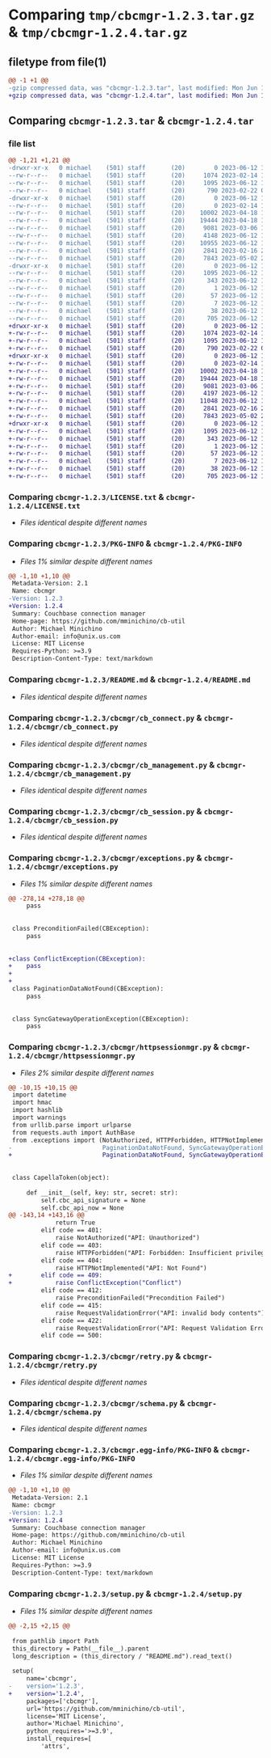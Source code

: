 # Comparing `tmp/cbcmgr-1.2.3.tar.gz` & `tmp/cbcmgr-1.2.4.tar.gz`

## filetype from file(1)

```diff
@@ -1 +1 @@
-gzip compressed data, was "cbcmgr-1.2.3.tar", last modified: Mon Jun 12 14:24:46 2023, max compression
+gzip compressed data, was "cbcmgr-1.2.4.tar", last modified: Mon Jun 12 14:43:06 2023, max compression
```

## Comparing `cbcmgr-1.2.3.tar` & `cbcmgr-1.2.4.tar`

### file list

```diff
@@ -1,21 +1,21 @@
-drwxr-xr-x   0 michael    (501) staff       (20)        0 2023-06-12 14:24:46.062376 cbcmgr-1.2.3/
--rw-r--r--   0 michael    (501) staff       (20)     1074 2023-02-14 15:09:46.000000 cbcmgr-1.2.3/LICENSE.txt
--rw-r--r--   0 michael    (501) staff       (20)     1095 2023-06-12 14:24:46.062209 cbcmgr-1.2.3/PKG-INFO
--rw-r--r--   0 michael    (501) staff       (20)      790 2023-02-22 04:43:20.000000 cbcmgr-1.2.3/README.md
-drwxr-xr-x   0 michael    (501) staff       (20)        0 2023-06-12 14:24:45.979958 cbcmgr-1.2.3/cbcmgr/
--rw-r--r--   0 michael    (501) staff       (20)        0 2023-02-14 15:09:46.000000 cbcmgr-1.2.3/cbcmgr/__init__.py
--rw-r--r--   0 michael    (501) staff       (20)    10002 2023-04-18 18:40:46.000000 cbcmgr-1.2.3/cbcmgr/cb_connect.py
--rw-r--r--   0 michael    (501) staff       (20)    19444 2023-04-18 18:36:58.000000 cbcmgr-1.2.3/cbcmgr/cb_management.py
--rw-r--r--   0 michael    (501) staff       (20)     9081 2023-03-06 18:28:18.000000 cbcmgr-1.2.3/cbcmgr/cb_session.py
--rw-r--r--   0 michael    (501) staff       (20)     4148 2023-06-12 14:23:34.000000 cbcmgr-1.2.3/cbcmgr/exceptions.py
--rw-r--r--   0 michael    (501) staff       (20)    10955 2023-06-12 14:23:34.000000 cbcmgr-1.2.3/cbcmgr/httpsessionmgr.py
--rw-r--r--   0 michael    (501) staff       (20)     2841 2023-02-16 23:17:59.000000 cbcmgr-1.2.3/cbcmgr/retry.py
--rw-r--r--   0 michael    (501) staff       (20)     7843 2023-05-02 21:24:28.000000 cbcmgr-1.2.3/cbcmgr/schema.py
-drwxr-xr-x   0 michael    (501) staff       (20)        0 2023-06-12 14:24:46.061793 cbcmgr-1.2.3/cbcmgr.egg-info/
--rw-r--r--   0 michael    (501) staff       (20)     1095 2023-06-12 14:24:45.000000 cbcmgr-1.2.3/cbcmgr.egg-info/PKG-INFO
--rw-r--r--   0 michael    (501) staff       (20)      343 2023-06-12 14:24:45.000000 cbcmgr-1.2.3/cbcmgr.egg-info/SOURCES.txt
--rw-r--r--   0 michael    (501) staff       (20)        1 2023-06-12 14:24:45.000000 cbcmgr-1.2.3/cbcmgr.egg-info/dependency_links.txt
--rw-r--r--   0 michael    (501) staff       (20)       57 2023-06-12 14:24:45.000000 cbcmgr-1.2.3/cbcmgr.egg-info/requires.txt
--rw-r--r--   0 michael    (501) staff       (20)        7 2023-06-12 14:24:45.000000 cbcmgr-1.2.3/cbcmgr.egg-info/top_level.txt
--rw-r--r--   0 michael    (501) staff       (20)       38 2023-06-12 14:24:46.062430 cbcmgr-1.2.3/setup.cfg
--rw-r--r--   0 michael    (501) staff       (20)      705 2023-06-12 14:24:29.000000 cbcmgr-1.2.3/setup.py
+drwxr-xr-x   0 michael    (501) staff       (20)        0 2023-06-12 14:43:06.391038 cbcmgr-1.2.4/
+-rw-r--r--   0 michael    (501) staff       (20)     1074 2023-02-14 15:09:46.000000 cbcmgr-1.2.4/LICENSE.txt
+-rw-r--r--   0 michael    (501) staff       (20)     1095 2023-06-12 14:43:06.390906 cbcmgr-1.2.4/PKG-INFO
+-rw-r--r--   0 michael    (501) staff       (20)      790 2023-02-22 04:43:20.000000 cbcmgr-1.2.4/README.md
+drwxr-xr-x   0 michael    (501) staff       (20)        0 2023-06-12 14:43:06.378163 cbcmgr-1.2.4/cbcmgr/
+-rw-r--r--   0 michael    (501) staff       (20)        0 2023-02-14 15:09:46.000000 cbcmgr-1.2.4/cbcmgr/__init__.py
+-rw-r--r--   0 michael    (501) staff       (20)    10002 2023-04-18 18:40:46.000000 cbcmgr-1.2.4/cbcmgr/cb_connect.py
+-rw-r--r--   0 michael    (501) staff       (20)    19444 2023-04-18 18:36:58.000000 cbcmgr-1.2.4/cbcmgr/cb_management.py
+-rw-r--r--   0 michael    (501) staff       (20)     9081 2023-03-06 18:28:18.000000 cbcmgr-1.2.4/cbcmgr/cb_session.py
+-rw-r--r--   0 michael    (501) staff       (20)     4197 2023-06-12 14:40:15.000000 cbcmgr-1.2.4/cbcmgr/exceptions.py
+-rw-r--r--   0 michael    (501) staff       (20)    11048 2023-06-12 14:40:15.000000 cbcmgr-1.2.4/cbcmgr/httpsessionmgr.py
+-rw-r--r--   0 michael    (501) staff       (20)     2841 2023-02-16 23:17:59.000000 cbcmgr-1.2.4/cbcmgr/retry.py
+-rw-r--r--   0 michael    (501) staff       (20)     7843 2023-05-02 21:24:28.000000 cbcmgr-1.2.4/cbcmgr/schema.py
+drwxr-xr-x   0 michael    (501) staff       (20)        0 2023-06-12 14:43:06.390664 cbcmgr-1.2.4/cbcmgr.egg-info/
+-rw-r--r--   0 michael    (501) staff       (20)     1095 2023-06-12 14:43:06.000000 cbcmgr-1.2.4/cbcmgr.egg-info/PKG-INFO
+-rw-r--r--   0 michael    (501) staff       (20)      343 2023-06-12 14:43:06.000000 cbcmgr-1.2.4/cbcmgr.egg-info/SOURCES.txt
+-rw-r--r--   0 michael    (501) staff       (20)        1 2023-06-12 14:43:06.000000 cbcmgr-1.2.4/cbcmgr.egg-info/dependency_links.txt
+-rw-r--r--   0 michael    (501) staff       (20)       57 2023-06-12 14:43:06.000000 cbcmgr-1.2.4/cbcmgr.egg-info/requires.txt
+-rw-r--r--   0 michael    (501) staff       (20)        7 2023-06-12 14:43:06.000000 cbcmgr-1.2.4/cbcmgr.egg-info/top_level.txt
+-rw-r--r--   0 michael    (501) staff       (20)       38 2023-06-12 14:43:06.391085 cbcmgr-1.2.4/setup.cfg
+-rw-r--r--   0 michael    (501) staff       (20)      705 2023-06-12 14:43:01.000000 cbcmgr-1.2.4/setup.py
```

### Comparing `cbcmgr-1.2.3/LICENSE.txt` & `cbcmgr-1.2.4/LICENSE.txt`

 * *Files identical despite different names*

### Comparing `cbcmgr-1.2.3/PKG-INFO` & `cbcmgr-1.2.4/PKG-INFO`

 * *Files 1% similar despite different names*

```diff
@@ -1,10 +1,10 @@
 Metadata-Version: 2.1
 Name: cbcmgr
-Version: 1.2.3
+Version: 1.2.4
 Summary: Couchbase connection manager
 Home-page: https://github.com/mminichino/cb-util
 Author: Michael Minichino
 Author-email: info@unix.us.com
 License: MIT License
 Requires-Python: >=3.9
 Description-Content-Type: text/markdown
```

### Comparing `cbcmgr-1.2.3/README.md` & `cbcmgr-1.2.4/README.md`

 * *Files identical despite different names*

### Comparing `cbcmgr-1.2.3/cbcmgr/cb_connect.py` & `cbcmgr-1.2.4/cbcmgr/cb_connect.py`

 * *Files identical despite different names*

### Comparing `cbcmgr-1.2.3/cbcmgr/cb_management.py` & `cbcmgr-1.2.4/cbcmgr/cb_management.py`

 * *Files identical despite different names*

### Comparing `cbcmgr-1.2.3/cbcmgr/cb_session.py` & `cbcmgr-1.2.4/cbcmgr/cb_session.py`

 * *Files identical despite different names*

### Comparing `cbcmgr-1.2.3/cbcmgr/exceptions.py` & `cbcmgr-1.2.4/cbcmgr/exceptions.py`

 * *Files 1% similar despite different names*

```diff
@@ -278,14 +278,18 @@
     pass
 
 
 class PreconditionFailed(CBException):
     pass
 
 
+class ConflictException(CBException):
+    pass
+
+
 class PaginationDataNotFound(CBException):
     pass
 
 
 class SyncGatewayOperationException(CBException):
     pass
```

### Comparing `cbcmgr-1.2.3/cbcmgr/httpsessionmgr.py` & `cbcmgr-1.2.4/cbcmgr/httpsessionmgr.py`

 * *Files 2% similar despite different names*

```diff
@@ -10,15 +10,15 @@
 import datetime
 import hmac
 import hashlib
 import warnings
 from urllib.parse import urlparse
 from requests.auth import AuthBase
 from .exceptions import (NotAuthorized, HTTPForbidden, HTTPNotImplemented, RequestValidationError, InternalServerError,
-                         PaginationDataNotFound, SyncGatewayOperationException, PreconditionFailed)
+                         PaginationDataNotFound, SyncGatewayOperationException, PreconditionFailed, ConflictException)
 
 
 class CapellaToken(object):
 
     def __init__(self, key: str, secret: str):
         self.cbc_api_signature = None
         self.cbc_api_now = None
@@ -143,14 +143,16 @@
             return True
         elif code == 401:
             raise NotAuthorized("API: Unauthorized")
         elif code == 403:
             raise HTTPForbidden("API: Forbidden: Insufficient privileges")
         elif code == 404:
             raise HTTPNotImplemented("API: Not Found")
+        elif code == 409:
+            raise ConflictException("Conflict")
         elif code == 412:
             raise PreconditionFailed("Precondition Failed")
         elif code == 415:
             raise RequestValidationError("API: invalid body contents")
         elif code == 422:
             raise RequestValidationError("API: Request Validation Error")
         elif code == 500:
```

### Comparing `cbcmgr-1.2.3/cbcmgr/retry.py` & `cbcmgr-1.2.4/cbcmgr/retry.py`

 * *Files identical despite different names*

### Comparing `cbcmgr-1.2.3/cbcmgr/schema.py` & `cbcmgr-1.2.4/cbcmgr/schema.py`

 * *Files identical despite different names*

### Comparing `cbcmgr-1.2.3/cbcmgr.egg-info/PKG-INFO` & `cbcmgr-1.2.4/cbcmgr.egg-info/PKG-INFO`

 * *Files 1% similar despite different names*

```diff
@@ -1,10 +1,10 @@
 Metadata-Version: 2.1
 Name: cbcmgr
-Version: 1.2.3
+Version: 1.2.4
 Summary: Couchbase connection manager
 Home-page: https://github.com/mminichino/cb-util
 Author: Michael Minichino
 Author-email: info@unix.us.com
 License: MIT License
 Requires-Python: >=3.9
 Description-Content-Type: text/markdown
```

### Comparing `cbcmgr-1.2.3/setup.py` & `cbcmgr-1.2.4/setup.py`

 * *Files 1% similar despite different names*

```diff
@@ -2,15 +2,15 @@
 
 from pathlib import Path
 this_directory = Path(__file__).parent
 long_description = (this_directory / "README.md").read_text()
 
 setup(
     name='cbcmgr',
-    version='1.2.3',
+    version='1.2.4',
     packages=['cbcmgr'],
     url='https://github.com/mminichino/cb-util',
     license='MIT License',
     author='Michael Minichino',
     python_requires='>=3.9',
     install_requires=[
         'attrs',
```


